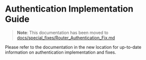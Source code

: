# Authentication Implementation Guide

> **Note**: This documentation has been moved to [docs/special_fixes/Router_Authentication_Fix.md](../../docs/special_fixes/Router_Authentication_Fix.md)

Please refer to the documentation in the new location for up-to-date information on authentication implementation and fixes.
